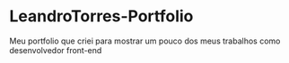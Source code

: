 # LeandroTorres-Portfolio
Meu portfolio que criei para mostrar um pouco dos meus trabalhos como desenvolvedor front-end
